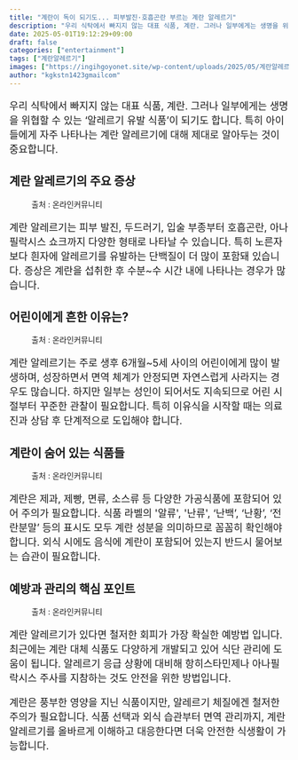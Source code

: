 ```yaml
---
title: "계란이 독이 되기도... 피부발진·호흡곤란 부르는 계란 알레르기"
description: "우리 식탁에서 빠지지 않는 대표 식품, 계란. 그러나 일부에게는 생명을 위협할 수 있는 ‘알레르기 유발 식품’이 되기도 합니다. 특히 아이들에게 자주 나타나는 계란 알레르기에 대해 제대로 알아두는 것이 중요합니다."
date: 2025-05-01T19:12:29+09:00
draft: false
categories: ["entertainment"]
tags: ["계란알레르기"]
images: ["https://ingihgoyonet.site/wp-content/uploads/2025/05/계란알레르기-1024x683.jpg", "https://ingihgoyonet.site/wp-content/uploads/2025/05/계란알러지-1024x684.jpg", "https://ingihgoyonet.site/wp-content/uploads/2025/05/계란-1024x683.jpg", "https://ingihgoyonet.site/wp-content/uploads/2025/05/계란알레르기주의점-1024x683.jpg"]
author: "kgkstn1423gmailcom"
---
```


<p style="font-size:18px">우리 식탁에서 빠지지 않는 대표 식품, 계란. 그러나 일부에게는 생명을 위협할 수 있는 ‘알레르기 유발 식품’이 되기도 합니다. 특히 아이들에게 자주 나타나는 계란 알레르기에 대해 제대로 알아두는 것이 중요합니다.</p> <h2 >계란 알레르기의 주요 증상</h2> <figure ><img src="https://ingihgoyonet.site/wp-content/uploads/2025/05/계란알레르기-1024x683.jpg" alt="" style="aspect-ratio:16/9;object-fit:cover"/><figcaption >출처 : 온라인커뮤니티</figcaption></figure> <p style="font-size:18px">계란 알레르기는 피부 발진, 두드러기, 입술 부종부터 호흡곤란, 아나필락시스 쇼크까지 다양한 형태로 나타날 수 있습니다. 특히 노른자보다 흰자에 알레르기를 유발하는 단백질이 더 많이 포함돼 있습니다. 증상은 계란을 섭취한 후 수분~수 시간 내에 나타나는 경우가 많습니다.</p> <h2 >어린이에게 흔한 이유는?</h2> <figure ><img src="https://ingihgoyonet.site/wp-content/uploads/2025/05/계란알러지-1024x684.jpg" alt="" style="aspect-ratio:16/9;object-fit:cover"/><figcaption >출처 : 온라인커뮤니티</figcaption></figure> <p style="font-size:18px">계란 알레르기는 주로 생후 6개월~5세 사이의 어린이에게 많이 발생하며, 성장하면서 면역 체계가 안정되면 자연스럽게 사라지는 경우도 많습니다. 하지만 일부는 성인이 되어서도 지속되므로 어린 시절부터 꾸준한 관찰이 필요합니다. 특히 이유식을 시작할 때는 의료진과 상담 후 단계적으로 도입해야 합니다.</p> <h2 >계란이 숨어 있는 식품들</h2> <figure ><img src="https://ingihgoyonet.site/wp-content/uploads/2025/05/계란-1024x683.jpg" alt="" style="aspect-ratio:16/9;object-fit:cover"/><figcaption >출처 : 온라인커뮤니티</figcaption></figure> <p style="font-size:18px">계란은 제과, 제빵, 면류, 소스류 등 다양한 가공식품에 포함되어 있어 주의가 필요합니다. 식품 라벨의 '알류', '난류', ‘난백’, ‘난황’, ‘전란분말’ 등의 표시도 모두 계란 성분을 의미하므로 꼼꼼히 확인해야 합니다. 외식 시에도 음식에 계란이 포함되어 있는지 반드시 물어보는 습관이 필요합니다.</p> <h2 >예방과 관리의 핵심 포인트</h2> <figure ><img src="https://ingihgoyonet.site/wp-content/uploads/2025/05/계란알레르기주의점-1024x683.jpg" alt="" style="aspect-ratio:16/9;object-fit:cover"/><figcaption >출처 : 온라인커뮤니티</figcaption></figure> <p style="font-size:18px">계란 알레르기가 있다면 철저한 회피가 가장 확실한 예방법 입니다. 최근에는 계란 대체 식품도 다양하게 개발되고 있어 식단 관리에 도움이 됩니다. 알레르기 응급 상황에 대비해 항히스타민제나 아나필락시스 주사를 지참하는 것도 안전을 위한 방법입니다.</p> <p style="font-size:18px">계란은 풍부한 영양을 지닌 식품이지만, 알레르기 체질에겐 철저한 주의가 필요합니다. 식품 선택과 외식 습관부터 면역 관리까지, 계란 알레르기를 올바르게 이해하고 대응한다면 더욱 안전한 식생활이 가능합니다.</p>